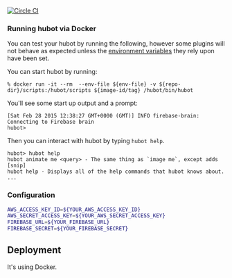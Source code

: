 [![Circle CI](https://circleci.com/gh/affablebloke/chatops.svg?style=svg)](https://circleci.com/gh/affablebloke/chatops)

### Running hubot via Docker

You can test your hubot by running the following, however some plugins will not
behave as expected unless the [environment variables](#configuration) they rely
upon have been set.

You can start hubot by running:

    % docker run -it --rm  --env-file ${env-file} -v ${repo-dir}/scripts:/hubot/scripts ${image-id/tag} /hubot/bin/hubot

You'll see some start up output and a prompt:

    [Sat Feb 28 2015 12:38:27 GMT+0000 (GMT)] INFO firebase-brain: Connecting to Firebase brain
    hubot>

Then you can interact with hubot by typing `hubot help`.

    hubot> hubot help
    hubot animate me <query> - The same thing as `image me`, except adds [snip]
    hubot help - Displays all of the help commands that hubot knows about.
    ...

### Configuration

```bash
AWS_ACCESS_KEY_ID=${YOUR_AWS_ACCESS_KEY_ID}
AWS_SECRET_ACCESS_KEY=${YOUR_AWS_SECRET_ACCESS_KEY}
FIREBASE_URL=${YOUR_FIREBASE_URL}
FIREBASE_SECRET=${YOUR_FIREBASE_SECRET}
```

## Deployment
It's using Docker.
